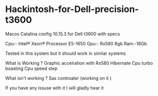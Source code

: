 # Hackintosh-for-Dell-precision-t3600

Macos Catalina config 10.15.3 for Dell t3600 with specs 

Cpu:- Intel® Xeon® Processor E5-1650
Gpu:- Rx580 8gb
Ram:-16Gb

Tested in this system but it should work in similar systems 

What is Working ?
Graphic accelration with Rx580
Hibernate
Cpu turbo boasting 
Cpu speed step

What isn't working ?
Sas controaler (working on it )

If you have any issuse with it I will gladly hear it 

